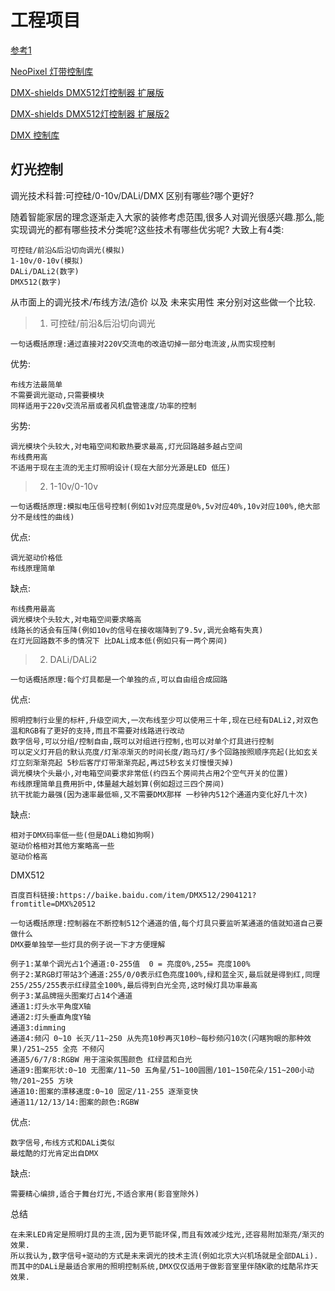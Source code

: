 # 工程项目

[参考1](https://github.com/HacoK/Arduino)

[NeoPixel 灯带控制库](https://github.com/adafruit/Adafruit_NeoPixel)

[DMX-shields  DMX512灯控制器 扩展版](https://playground.arduino.cc/DMX/DMXShield/)

[DMX-shields  DMX512灯控制器 扩展版2](https://item.taobao.com/item.htm?spm=a230r.1.14.16.6bf716667MCx4Z&id=585560386838&ns=1&abbucket=7#detail)

[DMX 控制库](https://github.com/mathertel/DMXSerial)



## 灯光控制

调光技术科普:可控硅/0-10v/DALi/DMX 区别有哪些?哪个更好?

随着智能家居的理念逐渐走入大家的装修考虑范围,很多人对调光很感兴趣.那么,能实现调光的都有哪些技术分类呢?这些技术有哪些优劣呢?    大致上有4类:

    可控硅/前沿&后沿切向调光(模拟)
    1-10v/0-10v(模拟)
    DALi/DALi2(数字)
    DMX512(数字)
    

从市面上的调光技术/布线方法/造价 以及 未来实用性 来分别对这些做一个比较.

> 1. 可控硅/前沿&后沿切向调光

    一句话概括原理:通过直接对220V交流电的改造切掉一部分电流波,从而实现控制
   
优势:

    布线方法最简单
    不需要调光驱动,只需要模块
    同样适用于220v交流吊扇或者风机盘管速度/功率的控制

劣势:

    调光模块个头较大,对电箱空间和散热要求最高,灯光回路越多越占空间
    布线费用高
    不适用于现在主流的无主灯照明设计(现在大部分光源是LED 低压)

> 2. 1-10v/0-10v

    一句话概括原理:模拟电压信号控制(例如1v对应亮度是0%,5v对应40%,10v对应100%,绝大部分不是线性的曲线)

优点:

    调光驱动价格低
    布线原理简单

缺点:

    布线费用最高
    调光模块个头较大,对电箱空间要求略高
    线路长的话会有压降(例如10v的信号在接收端降到了9.5v,调光会略有失真)
    在灯光回路数不多的情况下 比DALi成本低(例如只有一两个房间)
    
> 2. DALi/DALi2

    一句话概括原理:每个灯具都是一个单独的点,可以自由组合成回路
    
    
优点:

    照明控制行业里的标杆,升级空间大,一次布线至少可以使用三十年,现在已经有DALi2,对双色温和RGB有了更好的支持,而且不需要对线路进行改动
    数字信号,可以分组/控制自由,既可以对组进行控制,也可以对单个灯具进行控制
    可以定义灯开启的默认亮度/灯渐凉渐灭的时间长度/跑马灯/多个回路按照顺序亮起(比如玄关灯立刻渐渐亮起 5秒后客厅灯带渐渐亮起,再过5秒玄关灯慢慢灭掉)
    调光模块个头最小,对电箱空间要求非常低(约四五个房间共占用2个空气开关的位置)
    布线原理简单且费用折中,体量越大越划算(例如超过三四个房间)
    抗干扰能力最强(因为速率最低嘛,又不需要DMX那样 一秒钟内512个通道内变化好几十次)

缺点:

    相对于DMX码率低一些(但是DALi稳如狗啊)
    驱动价格相对其他方案略高一些
    驱动价格高

DMX512


    百度百科链接:https://baike.baidu.com/item/DMX512/2904121?fromtitle=DMX%20512
    
    一句话概括原理:控制器在不断控制512个通道的值,每个灯具只要监听某通道的值就知道自己要做什么
    DMX要单独举一些灯具的例子说一下才方便理解
    
    例子1:某单个调光占1个通道:0-255值  0 = 亮度0%,255= 亮度100%
    例子2:某RGB灯带站3个通道:255/0/0表示红色亮度100%,绿和蓝全灭,最后就是得到红,同理255/255/255表示红绿蓝全100%,最后得到白光全亮,这时候灯具功率最高
    例子3:某品牌摇头图案灯占14个通道
    通道1:灯头水平角度X轴
    通道2:灯头垂直角度Y轴
    通道3:dimming
    通道4:频闪 0~10 长灭/11~250 从先亮10秒再灭10秒~每秒频闪10次(闪瞎狗眼的那种效果)/251~255 全亮 不频闪
    通道5/6/7/8:RGBW 用于渲染氛围颜色 红绿蓝和白光
    通道9:图案形状:0~10 无图案/11~50 五角星/51~100圆圈/101~150花朵/151~200小动物/201~255 方块
    通道10:图案的漂移速度:0~10 固定/11-255 逐渐变快
    通道11/12/13/14:图案的颜色:RGBW

优点:

    数字信号,布线方式和DALi类似
    最炫酷的灯光肯定出自DMX

缺点:

    需要精心编排,适合于舞台灯光,不适合家用(影音室除外)


总结

    在未来LED肯定是照明灯具的主流,因为更节能环保,而且有效减少炫光,还容易附加渐亮/渐灭的效果.
    所以我认为,数字信号+驱动的方式是未来调光的技术主流(例如北京大兴机场就是全部DALi).而其中的DALi是最适合家用的照明控制系统,DMX仅仅适用于做影音室里伴随K歌的炫酷吊炸天效果.
